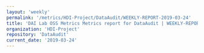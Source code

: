 ```yaml
---
layout: 'weekly'
permalink: '/metrics/HDI-Project/DataAudit/WEEKLY-REPORT-2019-03-24'
title: 'DAI Lab OSS Metrics Metrics report for DataAudit | WEEKLY-REPORT-2019-03-24'
organization: 'HDI-Project'
repository: 'DataAudit'
current_date: '2019-03-24'
---
```

